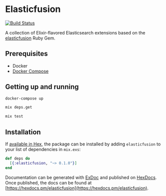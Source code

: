 # Elasticfusion

[![Build Status](https://travis-ci.org/fanuniverse/elasticfusion.svg?branch=master)](https://travis-ci.org/fanuniverse/elasticfusion)

A collection of Elixir-flavored Elasticsearch extensions based on the
[elasticfusion](https://github.com/little-bobby-tables/elasticfusion) Ruby Gem.

## Prerequisites

* Docker
* [Docker Compose](https://docs.docker.com/compose/install/)

## Getting up and running

```bash
docker-compose up

mix deps.get

mix test
```

## Installation

If [available in Hex](https://hex.pm/docs/publish), the package can be installed
by adding `elasticfusion` to your list of dependencies in `mix.exs`:

```elixir
def deps do
  [{:elasticfusion, "~> 0.1.0"}]
end
```

Documentation can be generated with [ExDoc](https://github.com/elixir-lang/ex_doc)
and published on [HexDocs](https://hexdocs.pm). Once published, the docs can
be found at [https://hexdocs.pm/elasticfusion](https://hexdocs.pm/elasticfusion).

